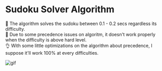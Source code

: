 # Sudoku Solver Algorithm

💪 The algorithm solves the sudoku between 0.1 - 0.2 secs regardless its difficulty. <br/>
🤔 Due to some precedence issues on algoritm, it doesn't work properly when the difficulty is above hard level. <br/>
👌 With some little optimizations on the algorithm about precedence, I suppose it'll work 100% at every difficulties. <br/>

![gif](https://im3.ezgif.com/tmp/ezgif-3-ec4880cb08ec.gif)
